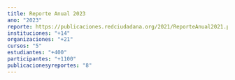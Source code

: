 ```yaml
---
title: Reporte Anual 2023
ano: "2023"
reporte: https://publicaciones.redciudadana.org/2021/ReporteAnual2021.pdf
instituciones: "+14"
organizaciones: "+21"
cursos: "5"
estudiantes: "+400"
participantes: "+1100"
publicacionesyreportes: "8"
---
```

